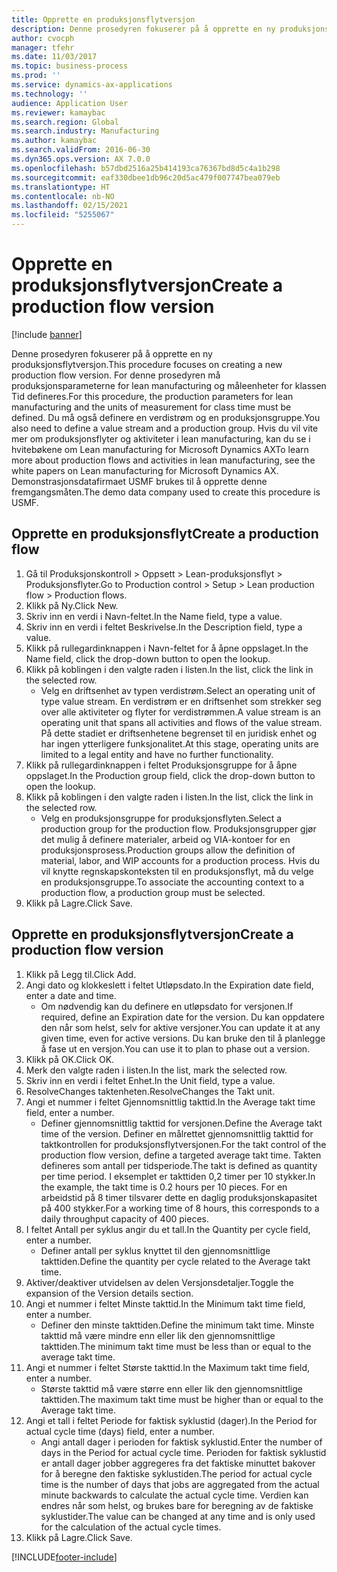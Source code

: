```yaml
---
title: Opprette en produksjonsflytversjon
description: Denne prosedyren fokuserer på å opprette en ny produksjonsflytversjon.
author: cvocph
manager: tfehr
ms.date: 11/03/2017
ms.topic: business-process
ms.prod: ''
ms.service: dynamics-ax-applications
ms.technology: ''
audience: Application User
ms.reviewer: kamaybac
ms.search.region: Global
ms.search.industry: Manufacturing
ms.author: kamaybac
ms.search.validFrom: 2016-06-30
ms.dyn365.ops.version: AX 7.0.0
ms.openlocfilehash: b57dbd2516a25b414193ca76367bd8d5c4a1b298
ms.sourcegitcommit: eaf330dbee1db96c20d5ac479f007747bea079eb
ms.translationtype: HT
ms.contentlocale: nb-NO
ms.lasthandoff: 02/15/2021
ms.locfileid: "5255067"
---
```

# <a name="create-a-production-flow-version"></a><span data-ttu-id="7d4d6-103">Opprette en produksjonsflytversjon</span><span class="sxs-lookup"><span data-stu-id="7d4d6-103">Create a production flow version</span></span>

[!include [banner](../../includes/banner.md)]

<span data-ttu-id="7d4d6-104">Denne prosedyren fokuserer på å opprette en ny produksjonsflytversjon.</span><span class="sxs-lookup"><span data-stu-id="7d4d6-104">This procedure focuses on creating a new production flow version.</span></span> <span data-ttu-id="7d4d6-105">For denne prosedyren må produksjonsparameterne for lean manufacturing og måleenheter for klassen Tid defineres.</span><span class="sxs-lookup"><span data-stu-id="7d4d6-105">For this procedure, the production parameters for lean manufacturing and the units of measurement for class time must be defined.</span></span> <span data-ttu-id="7d4d6-106">Du må også definere en verdistrøm og en produksjonsgruppe.</span><span class="sxs-lookup"><span data-stu-id="7d4d6-106">You also need to define a value stream and a production group.</span></span> <span data-ttu-id="7d4d6-107">Hvis du vil vite mer om produksjonsflyter og aktiviteter i lean manufacturing, kan du se i hvitebøkene om Lean manufacturing for Microsoft Dynamics AX</span><span class="sxs-lookup"><span data-stu-id="7d4d6-107">To learn more about production flows and activities in lean manufacturing, see the white papers on Lean manufacturing for Microsoft Dynamics AX.</span></span> <span data-ttu-id="7d4d6-108">Demonstrasjonsdatafirmaet USMF brukes til å opprette denne fremgangsmåten.</span><span class="sxs-lookup"><span data-stu-id="7d4d6-108">The demo data company used to create this procedure is USMF.</span></span>


## <a name="create-a-production-flow"></a><span data-ttu-id="7d4d6-109">Opprette en produksjonsflyt</span><span class="sxs-lookup"><span data-stu-id="7d4d6-109">Create a production flow</span></span>
1. <span data-ttu-id="7d4d6-110">Gå til Produksjonskontroll > Oppsett > Lean-produksjonsflyt > Produksjonsflyter.</span><span class="sxs-lookup"><span data-stu-id="7d4d6-110">Go to Production control > Setup > Lean production flow > Production flows.</span></span>
2. <span data-ttu-id="7d4d6-111">Klikk på Ny.</span><span class="sxs-lookup"><span data-stu-id="7d4d6-111">Click New.</span></span>
3. <span data-ttu-id="7d4d6-112">Skriv inn en verdi i Navn-feltet.</span><span class="sxs-lookup"><span data-stu-id="7d4d6-112">In the Name field, type a value.</span></span>
4. <span data-ttu-id="7d4d6-113">Skriv inn en verdi i feltet Beskrivelse.</span><span class="sxs-lookup"><span data-stu-id="7d4d6-113">In the Description field, type a value.</span></span>
5. <span data-ttu-id="7d4d6-114">Klikk på rullegardinknappen i Navn-feltet for å åpne oppslaget.</span><span class="sxs-lookup"><span data-stu-id="7d4d6-114">In the Name field, click the drop-down button to open the lookup.</span></span>
6. <span data-ttu-id="7d4d6-115">Klikk på koblingen i den valgte raden i listen.</span><span class="sxs-lookup"><span data-stu-id="7d4d6-115">In the list, click the link in the selected row.</span></span>
    * <span data-ttu-id="7d4d6-116">Velg en driftsenhet av typen verdistrøm.</span><span class="sxs-lookup"><span data-stu-id="7d4d6-116">Select an operating unit of type value stream.</span></span> <span data-ttu-id="7d4d6-117">En verdistrøm er en driftsenhet som strekker seg over alle aktiviteter og flyter for verdistrømmen.</span><span class="sxs-lookup"><span data-stu-id="7d4d6-117">A value stream is an operating unit that spans all activities and flows of the value stream.</span></span> <span data-ttu-id="7d4d6-118">På dette stadiet er driftsenhetene begrenset til en juridisk enhet og har ingen ytterligere funksjonalitet.</span><span class="sxs-lookup"><span data-stu-id="7d4d6-118">At this stage, operating units are limited to a legal entity and have no further functionality.</span></span>  
7. <span data-ttu-id="7d4d6-119">Klikk på rullegardinknappen i feltet Produksjonsgruppe for å åpne oppslaget.</span><span class="sxs-lookup"><span data-stu-id="7d4d6-119">In the Production group field, click the drop-down button to open the lookup.</span></span>
8. <span data-ttu-id="7d4d6-120">Klikk på koblingen i den valgte raden i listen.</span><span class="sxs-lookup"><span data-stu-id="7d4d6-120">In the list, click the link in the selected row.</span></span>
    * <span data-ttu-id="7d4d6-121">Velg en produksjonsgruppe for produksjonsflyten.</span><span class="sxs-lookup"><span data-stu-id="7d4d6-121">Select a production group for the production flow.</span></span> <span data-ttu-id="7d4d6-122">Produksjonsgrupper gjør det mulig å definere materialer, arbeid og VIA-kontoer for en produksjonsprosess.</span><span class="sxs-lookup"><span data-stu-id="7d4d6-122">Production groups allow the definition of material, labor, and WIP accounts for a production process.</span></span> <span data-ttu-id="7d4d6-123">Hvis du vil knytte regnskapskonteksten til en produksjonsflyt, må du velge en produksjonsgruppe.</span><span class="sxs-lookup"><span data-stu-id="7d4d6-123">To associate the accounting context to a production flow, a production group must be selected.</span></span>  
9. <span data-ttu-id="7d4d6-124">Klikk på Lagre.</span><span class="sxs-lookup"><span data-stu-id="7d4d6-124">Click Save.</span></span>

## <a name="create-a-production-flow-version"></a><span data-ttu-id="7d4d6-125">Opprette en produksjonsflytversjon</span><span class="sxs-lookup"><span data-stu-id="7d4d6-125">Create a production flow version</span></span>
1. <span data-ttu-id="7d4d6-126">Klikk på Legg til.</span><span class="sxs-lookup"><span data-stu-id="7d4d6-126">Click Add.</span></span>
2. <span data-ttu-id="7d4d6-127">Angi dato og klokkeslett i feltet Utløpsdato.</span><span class="sxs-lookup"><span data-stu-id="7d4d6-127">In the Expiration date field, enter a date and time.</span></span>
    * <span data-ttu-id="7d4d6-128">Om nødvendig kan du definere en utløpsdato for versjonen.</span><span class="sxs-lookup"><span data-stu-id="7d4d6-128">If required, define an Expiration date for the version.</span></span> <span data-ttu-id="7d4d6-129">Du kan oppdatere den når som helst, selv for aktive versjoner.</span><span class="sxs-lookup"><span data-stu-id="7d4d6-129">You can update it at any given time, even for active versions.</span></span> <span data-ttu-id="7d4d6-130">Du kan bruke den til å planlegge å fase ut en versjon.</span><span class="sxs-lookup"><span data-stu-id="7d4d6-130">You can use it to plan to phase out a version.</span></span>  
3. <span data-ttu-id="7d4d6-131">Klikk på OK.</span><span class="sxs-lookup"><span data-stu-id="7d4d6-131">Click OK.</span></span>
4. <span data-ttu-id="7d4d6-132">Merk den valgte raden i listen.</span><span class="sxs-lookup"><span data-stu-id="7d4d6-132">In the list, mark the selected row.</span></span>
5. <span data-ttu-id="7d4d6-133">Skriv inn en verdi i feltet Enhet.</span><span class="sxs-lookup"><span data-stu-id="7d4d6-133">In the Unit field, type a value.</span></span>
6. <span data-ttu-id="7d4d6-134">ResolveChanges taktenheten.</span><span class="sxs-lookup"><span data-stu-id="7d4d6-134">ResolveChanges the Takt unit.</span></span>
7. <span data-ttu-id="7d4d6-135">Angi et nummer i feltet Gjennomsnittlig takttid.</span><span class="sxs-lookup"><span data-stu-id="7d4d6-135">In the Average takt time field, enter a number.</span></span>
    * <span data-ttu-id="7d4d6-136">Definer gjennomsnittlig takttid for versjonen.</span><span class="sxs-lookup"><span data-stu-id="7d4d6-136">Define the Average takt time of the version.</span></span> <span data-ttu-id="7d4d6-137">Definer en målrettet gjennomsnittlig takttid for taktkontrollen for produksjonsflytversjonen.</span><span class="sxs-lookup"><span data-stu-id="7d4d6-137">For the takt control of the production flow version, define a targeted average takt time.</span></span> <span data-ttu-id="7d4d6-138">Takten defineres som antall per tidsperiode.</span><span class="sxs-lookup"><span data-stu-id="7d4d6-138">The takt is defined as quantity per time period.</span></span> <span data-ttu-id="7d4d6-139">I eksemplet er takttiden 0,2 timer per 10 stykker.</span><span class="sxs-lookup"><span data-stu-id="7d4d6-139">In the example, the takt time is 0.2 hours per 10 pieces.</span></span> <span data-ttu-id="7d4d6-140">For en arbeidstid på 8 timer tilsvarer dette en daglig produksjonskapasitet på 400 stykker.</span><span class="sxs-lookup"><span data-stu-id="7d4d6-140">For a working time of 8 hours, this corresponds to a daily throughput capacity of 400 pieces.</span></span>  
8. <span data-ttu-id="7d4d6-141">I feltet Antall per syklus angir du et tall.</span><span class="sxs-lookup"><span data-stu-id="7d4d6-141">In the Quantity per cycle field, enter a number.</span></span>
    * <span data-ttu-id="7d4d6-142">Definer antall per syklus knyttet til den gjennomsnittlige takttiden.</span><span class="sxs-lookup"><span data-stu-id="7d4d6-142">Define the quantity per cycle related to the Average takt time.</span></span>  
9. <span data-ttu-id="7d4d6-143">Aktiver/deaktiver utvidelsen av delen Versjonsdetaljer.</span><span class="sxs-lookup"><span data-stu-id="7d4d6-143">Toggle the expansion of the Version details section.</span></span>
10. <span data-ttu-id="7d4d6-144">Angi et nummer i feltet Minste takttid.</span><span class="sxs-lookup"><span data-stu-id="7d4d6-144">In the Minimum takt time field, enter a number.</span></span>
    * <span data-ttu-id="7d4d6-145">Definer den minste takttiden.</span><span class="sxs-lookup"><span data-stu-id="7d4d6-145">Define the minimum takt time.</span></span> <span data-ttu-id="7d4d6-146">Minste takttid må være mindre enn eller lik den gjennomsnittlige takttiden.</span><span class="sxs-lookup"><span data-stu-id="7d4d6-146">The minimum takt time must be less than or equal to the average takt time.</span></span>  
11. <span data-ttu-id="7d4d6-147">Angi et nummer i feltet Største takttid.</span><span class="sxs-lookup"><span data-stu-id="7d4d6-147">In the Maximum takt time field, enter a number.</span></span>
    * <span data-ttu-id="7d4d6-148">Største takttid må være større enn eller lik den gjennomsnittlige takttiden.</span><span class="sxs-lookup"><span data-stu-id="7d4d6-148">The maximum takt time must be higher than or equal to the Average takt time.</span></span>  
12. <span data-ttu-id="7d4d6-149">Angi et tall i feltet Periode for faktisk syklustid (dager).</span><span class="sxs-lookup"><span data-stu-id="7d4d6-149">In the Period for actual cycle time (days) field, enter a number.</span></span>
    * <span data-ttu-id="7d4d6-150">Angi antall dager i perioden for faktisk syklustid.</span><span class="sxs-lookup"><span data-stu-id="7d4d6-150">Enter the number of days in the Period for actual cycle time.</span></span> <span data-ttu-id="7d4d6-151">Perioden for faktisk syklustid er antall dager jobber aggregeres fra det faktiske minuttet bakover for å beregne den faktiske syklustiden.</span><span class="sxs-lookup"><span data-stu-id="7d4d6-151">The period for actual cycle time is the number of days that jobs are aggregated from the actual minute backwards to calculate the actual cycle time.</span></span> <span data-ttu-id="7d4d6-152">Verdien kan endres når som helst, og brukes bare for beregning av de faktiske syklustider.</span><span class="sxs-lookup"><span data-stu-id="7d4d6-152">The value can be changed at any time and is only used for the calculation of the actual cycle times.</span></span>  
13. <span data-ttu-id="7d4d6-153">Klikk på Lagre.</span><span class="sxs-lookup"><span data-stu-id="7d4d6-153">Click Save.</span></span>



[!INCLUDE[footer-include](../../../includes/footer-banner.md)]